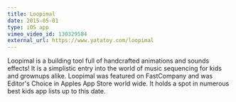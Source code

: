 ```yaml
---
title: Loopimal
date: 2015-05-01
type: iOS app
vimeo_video_id: 130329584
external_url: https://www.yatatoy.com/loopimal
---
```


Loopimal is a building tool full of handcrafted animations and sounds effects! It is a simplistic entry into the world of music sequencing for kids and grownups alike. Loopimal was featured on FastCompany and was Editor's Choice in Apples App Store world wide. It holds a spot in numerous best kids app lists up to this date.

